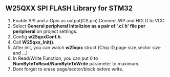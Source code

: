 ## W25QXX SPI FLASH Library for STM32
1. Enable SPI and a Gpio as output(CS pin).Connect WP and HOLD to VCC.
2. Select **General peripheral Initalizion as a pair of '.c/.h' file per peripheral** on project settings.
3. Config **w25qxxConf.h**.
4. Call **W25qxx_Init()**. 
5. After init, you can watch **w25qxx** struct.(Chip ID,page size,sector size and ...)
6. In Read/Write Function, you can put 0 to **NumByteToRead/NumByteToWrite** parameter to maximum.
7. Dont forget to erase page/sector/block before write.

